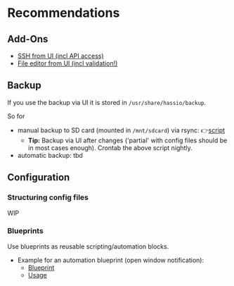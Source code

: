 # Recommendations

## Add-Ons
- [SSH from UI (incl API access)](https://github.com/home-assistant/addons/blob/master/ssh/README.md)
- [File editor from UI (incl validation!)](https://github.com/home-assistant/addons/blob/master/configurator/DOCS.md)
 
## Backup
If you use the backup via UI it is stored in `/usr/share/hassio/backup`. 

So for 
- manual backup to SD card (mounted in `/mnt/sdcard`) via rsync: 👉[script](/shell_scripts/backup2sdcard.sh)
    - **Tip:** Backup via UI after changes ('partial' with config files should be in most cases enough). Crontab the above script nightly.   
- automatic backup: tbd

## Configuration

### Structuring config files
WIP

### Blueprints
Use blueprints as reusable scripting/automation blocks. 

- Example for an automation blueprint (open window notification): 
    - [Blueprint](/blueprints/automations/open_window.yaml)
    - [Usage](/automations/open_windows.yaml)